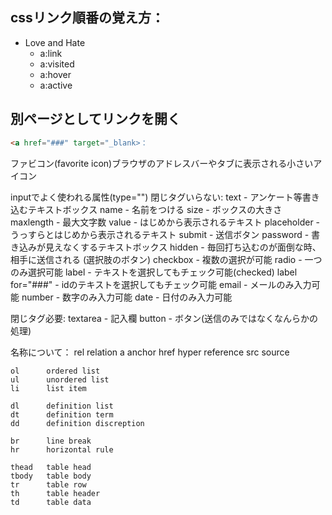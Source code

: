 ## cssリンク順番の覚え方：

- Love and Hate
  + a:link
  + a:visited
  + a:hover
  + a:active


## 別ページとしてリンクを開く

```html
<a href="###" target="_blank>：
```


ファビコン(favorite icon)ブラウザのアドレスバーやタブに表示される小さいアイコン

<link rel="shortcut icon" href="画像.img">

<form action="phpやrubyの送信先" method="get / post">

inputでよく使われる属性(type="") 閉じタグいらない:
	text 		- アンケート等書き込むテキストボックス
		name		- 名前をつける
		size		- ボックスの大きさ
		maxlength	- 最大文字数
		value		- はじめから表示されるテキスト
		placeholder	- うっすらとはじめから表示されるテキスト
	submit		- 送信ボタン
	password	- 書き込みが見えなくするテキストボックス
	hidden		- 毎回打ち込むのが面倒な時、相手に送信される
	(選択肢のボタン)
	checkbox	- 複数の選択が可能
	radio		- 一つのみ選択可能
		label		- テキストを選択してもチェック可能(checked)
		label for="###" - idのテキストを選択してもチェック可能
	email		- メールのみ入力可能
	number		- 数字のみ入力可能
	date		- 日付のみ入力可能

閉じタグ必要:
	textarea 	- 記入欄
	button		- ボタン(送信のみではなくなんらかの処理)	


名称について：
	rel 	relation
	a 		anchor
	href 	hyper reference
	src 	source

	ol 		ordered list
	ul 		unordered list
	li 		list item

	dl 		definition list
	dt 		definition term
	dd 		definition discreption

	br 		line break
	hr 		horizontal rule

	thead	table head
	tbody	table body
	tr 		table row
	th		table header
	td 		table data
